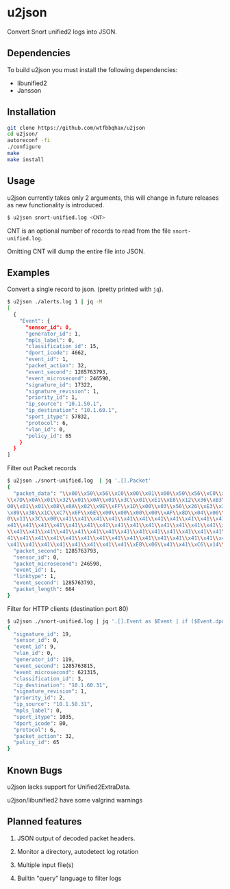 # u2json 

Convert Snort unified2 logs into JSON.

## Dependencies

To build u2json you must install the following dependencies:

- libunified2
- Jansson

## Installation

```bash
git clone https://github.com/wtfbbqhax/u2json
cd u2json/
autoreconf -fi
./configure
make
make install
```

## Usage

u2json currently takes only 2 arguments, this will change in future releases as new functionality is introduced.

```bash
$ u2json snort-unified.log <CNT>
```

CNT is an optional number of records to read from the file `snort-unified.log`. 

Omitting CNT will dump the entire file into JSON.

## Examples

Convert a single record to json. (pretty printed with `jq`).

```bash
$ u2json ./alerts.log 1 | jq -M
[
  {
    "Event": {
      "sensor_id": 0,
      "generator_id": 1,
      "mpls_label": 0,
      "classification_id": 15,
      "dport_icode": 4662,
      "event_id": 1,
      "packet_action": 32,
      "event_second": 1285763793,
      "event_microsecond": 246590,
      "signature_id": 17322,
      "signature_revision": 1,
      "priority_id": 1,
      "ip_source": "10.1.50.1",
      "ip_destination": "10.1.60.1",
      "sport_itype": 57832,
      "protocol": 6,
      "vlan_id": 0,
      "policy_id": 65
    }
  }
]
```

Filter out Packet records

```bash
$ u2json ./snort-unified.log  | jq '.[].Packet'
{
  "packet_data": "\\x00\\x50\\x56\\xC0\\x00\\x01\\x00\\x50\\x56\\xC0\\x00\\x00\\x08\\x00\\x45\\x00\\x02\\x8A\\x67\\xED\\x40\\x00\\x80\\x06\\x0E
\\x7D\\x0A\\x01\\x32\\x01\\x0A\\x01\\x3C\\x01\\xE1\\xE8\\x12\\x36\\xB3\\x77\\x98\\xF2\\xB6\\x07\\x3B\\x98\\x80\\x18\\x00\\xB7\\x39\\x22\\x00\\x
00\\x01\\x01\\x08\\x0A\\x02\\x9E\\xFF\\x1D\\x00\\x03\\x56\\x26\\xE3\\x3D\\x00\\x00\\x00\\x01\\xEE\\x4F\\x08\\xE3\\x00\\x0E\\xAE\\x41\\xB0\\x24\
\x89\\x38\\x1C\\xC7\\x6F\\x6E\\x00\\x00\\x00\\x00\\xAF\\x8D\\x04\\x00\\x00\\x00\\x02\\x01\\x00\\x01\\x04\\x00\\x74\\x65\\x73\\x74\\x03\\x01\\x0
0\\x11\\x3C\\x00\\x41\\x41\\x41\\x41\\x41\\x41\\x41\\x41\\x41\\x41\\x41\\x41\\x41\\x41\\x41\\x41\\x41\\x41\\x41\\x41\\x41\\x41\\x41\\x41\\x41\\
x41\\x41\\x41\\x41\\x41\\x41\\x41\\x41\\x41\\x41\\x41\\x41\\x41\\x41\\x41\\x41\\x41\\x41\\x41\\x41\\x41\\x41\\x41\\x41\\x41\\x41\\x41\\x41\\x41
\\x41\\x41\\x41\\x41\\x41\\x41\\x41\\x41\\x41\\x41\\x41\\x41\\x41\\x41\\x41\\x41\\x41\\x41\\x41\\x41\\x41\\x41\\x41\\x41\\x41\\x41\\x41\\x41\\x
41\\x41\\x41\\x41\\x41\\x41\\x41\\x41\\x41\\x41\\x41\\x41\\x41\\x41\\x41\\x41\\x41\\x41\\x41\\x41\\x41\\x41\\x41\\x41\\x41\\x41\\x41\\x41\\x41\
\x41\\x41\\x41\\x41\\x41\\x41\\x41\\x41\\xEB\\x06\\x41\\x41\\xC6\\x14\\x00\\x10\\x33\\xD2\\x66\\x81\\xCA\\xFF\\x0F\\x42\\x52\\x6A\\x02\\x58\\xCD\\x2E\\x3C\\x05\\x5A\\x74\\xEF\\xB8\\xFF\\x67\\x1B\\xD3\\x8B\\xFA\\xAF\\x75\\xEA\\xAF\\x75\\xE7\\xFF\\xE7\\x41\\x41\\x41\\x41\\x41\\x41\\x41\\x41\\x41\\x41\\x41\\x41\\x41\\x41\\x41\\x41\\x41\\x41\\x41\\x41\\x41\\x41\\x41\\x41\\x41\\x41\\x41\\x41\\x41\\x41\\x41\\x41\\x41\\x41\\x41\\x41\\x41\\x41\\x41\\x41\\x41\\x41\\x41\\x41\\x41\\x41\\x41\\x41\\x41\\x41\\x41\\x41\\x41\\x41\\x41\\x41\\x41\\x41\\x41\\x41\\x41\\x41\\x41\\x41\\x41\\x41\\x41\\x41\\x41\\x41\\x41\\x41\\xFF\\x67\\x1B\\xD3\\xFF\\x67\\x1B\\xD3\\x6A\\x48\\x59\\xD9\\xEE\\xD9\\x74\\x24\\xF4\\x58\\x81\\x70\\x13\\x4A\\x9C\\x69\\x48\\x83\\xE8\\xFC\\xE2\\xF4\\xB6\\xF6\\x82\\x05\\xA2\\x65\\x96\\xB7\\xB5\\xFC\\xE2\\x24\\x6E\\xB8\\xE2\\x0D\\x76\\x17\\x15\\x4D\\x32\\x9D\\x86\\xC3\\x05\\x84\\xE2\\x17\\x6A\\x9D\\x82\\x01\\xC1\\xA8\\xE2\\x49\\xA4\\xAD\\xA9\\xD1\\xE6\\x18\\xA9\\x3C\\x4D\\x5D\\xA3\\x45\\x4B\\x5E\\x82\\xBC\\x71\\xC8\\x4D\\x60\\x3F\\x79\\xE2\\x17\\x6E\\x9D\\x82\\x2E\\xC1\\x90\\x22\\xC3\\x15\\x80\\x68\\xA3\\x49\\xB0\\xE2\\xC1\\x26\\xB8\\x75\\x29\\x89\\xAD\\xB2\\x2C\\xC1\\xDF\\x59\\xC3\\x0A\\x90\\xE2\\x38\\x56\\x31\\xE2\\x08\\x42\\xC2\\x01\\xC6\\x04\\x92\\x85\\x18\\xB5\\x4A\\x0F\\x1B\\x2C\\xF4\\x5A\\x7A\\x22\\xEB\\x1A\\x7A\\x15\\xC8\\x96\\x98\\x22\\x57\\x84\\xB4\\x71\\xCC\\x96\\x9E\\x15\\x15\\x8C\\x2E\\xCB\\x71\\x61\\x4A\\x1F\\xF6\\x6B\\xB7\\x9A\\xF4\\xB0\\x41\\xBF\\x31\\x3E\\xB7\\x9C\\xCF\\x3A\\x1B\\x19\\xDF\\x3A\\x0B\\x19\\x63\\xB9\\x20\\xE6\\x8C\\x61\\x42\\x2C\\xF4\\x4E\\x47\\x2C\\xCF\\xE0\\xA9\\xDF\\xF4\\x85\\xB1\\xE0\\xFC\\x3E\\xB7\\x9C\\xF6\\x79\\x19\\x1F\\x63\\xB9\\x2E\\x20\\xF8\\x0F\\x20\\x29\\xF1\\x03\\x18\\x13\\xB5\\xA5\\xC1\\xAD\\xF6\\x2D\\xC1\\xA8\\xAD\\xA9\\xBB\\xE0\\x09\\xE0\\xB5\\xB4\\xDE\\x44\\xB6\\x08\\xB0\\xE4\\x32\\x72\\x37\\xC2\\xE3\\x22\\xEE\\x97\\xFB\\x5C\\x63\\x1C\\x60\\xB5\\x4A\\x32\\x1F\\x18\\xCD\\x38\\x19\\x20\\x9D\\x38\\x19\\x1F\\xCD\\x96\\x98\\x22\\x31\\xB0\\x4D\\x84\\xCF\\x96\\x9E\\x20\\x63\\x96\\x7F\\xB5\\x4C\\x01\\xAF\\x33\\x5A\\x10\\xB7\\x3F\\x98\\x96\\x9E\\xB5\\xEB\\x95\\xB7\\x9A\\xF4\\x17\\x90\\xA8\\xEF\\x3A\\xB7\\x9C\\x63\\xB9",
  "packet_second": 1285763793,
  "sensor_id": 0,
  "packet_microsecond": 246590,
  "event_id": 1,
  "linktype": 1,
  "event_second": 1285763793,
  "packet_length": 664
}
```

Filter for HTTP clients (destination port 80)

```bash
$ u2json ./snort-unified.log | jq '.[].Event as $Event | if ($Event.dport_icode == 80) then $Event else empty end'
{
  "signature_id": 19,
  "sensor_id": 0,
  "event_id": 9,
  "vlan_id": 0,
  "generator_id": 119,
  "event_second": 1285763815,
  "event_microsecond": 621315,
  "classification_id": 3,
  "ip_destination": "10.1.60.31",
  "signature_revision": 1,
  "priority_id": 2,
  "ip_source": "10.1.50.31",
  "mpls_label": 0,
  "sport_itype": 1035,
  "dport_icode": 80,
  "protocol": 6,
  "packet_action": 32,
  "policy_id": 65
}
```

## Known Bugs

u2json lacks support for Unified2ExtraData.

u2json/libunified2 have some valgrind warnings

## Planned features

1. JSON output of decoded packet headers. 

2. Monitor a directory, autodetect log rotation

3. Multiple input file(s)

4. Builtin "query" language to filter logs
